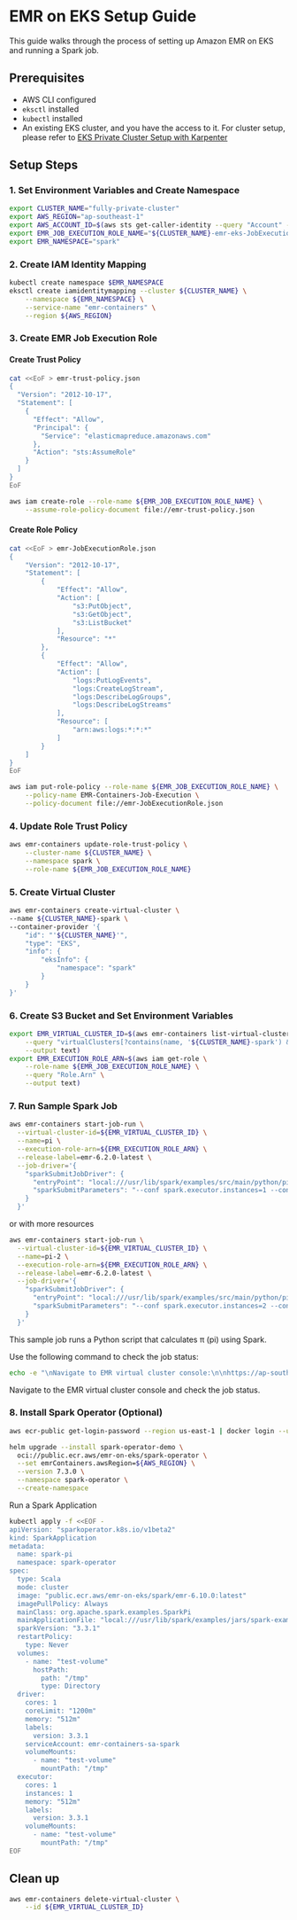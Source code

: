 # EMR on EKS Setup Guide

This guide walks through the process of setting up Amazon EMR on EKS and running a Spark job.

## Prerequisites

- AWS CLI configured
- `eksctl` installed
- `kubectl` installed
- An existing EKS cluster, and you have the access to it. For cluster setup, please refer to [EKS Private Cluster Setup with Karpenter](README.md)

## Setup Steps

### 1. Set Environment Variables and Create Namespace

```bash
export CLUSTER_NAME="fully-private-cluster"
export AWS_REGION="ap-southeast-1"
export AWS_ACCOUNT_ID=$(aws sts get-caller-identity --query "Account" --output text)
export EMR_JOB_EXECUTION_ROLE_NAME="${CLUSTER_NAME}-emr-eks-JobExecutionRole"
export EMR_NAMESPACE="spark"
```

### 2. Create IAM Identity Mapping

```bash
kubectl create namespace $EMR_NAMESPACE
eksctl create iamidentitymapping --cluster ${CLUSTER_NAME} \
    --namespace ${EMR_NAMESPACE} \
    --service-name "emr-containers" \
    --region ${AWS_REGION}
```

### 3. Create EMR Job Execution Role

#### Create Trust Policy

```bash
cat <<EoF > emr-trust-policy.json
{
  "Version": "2012-10-17",
  "Statement": [
    {
      "Effect": "Allow",
      "Principal": {
        "Service": "elasticmapreduce.amazonaws.com"
      },
      "Action": "sts:AssumeRole"
    }
  ]
}
EoF

aws iam create-role --role-name ${EMR_JOB_EXECUTION_ROLE_NAME} \
    --assume-role-policy-document file://emr-trust-policy.json
```

#### Create Role Policy

```bash
cat <<EoF > emr-JobExecutionRole.json
{
    "Version": "2012-10-17",
    "Statement": [
        {
            "Effect": "Allow",
            "Action": [
                "s3:PutObject",
                "s3:GetObject",
                "s3:ListBucket"
            ],
            "Resource": "*"
        },
        {
            "Effect": "Allow",
            "Action": [
                "logs:PutLogEvents",
                "logs:CreateLogStream",
                "logs:DescribeLogGroups",
                "logs:DescribeLogStreams"
            ],
            "Resource": [
                "arn:aws:logs:*:*:*"
            ]
        }
    ]
}  
EoF

aws iam put-role-policy --role-name ${EMR_JOB_EXECUTION_ROLE_NAME} \
    --policy-name EMR-Containers-Job-Execution \
    --policy-document file://emr-JobExecutionRole.json
```

### 4. Update Role Trust Policy

```bash
aws emr-containers update-role-trust-policy \
    --cluster-name ${CLUSTER_NAME} \
    --namespace spark \
    --role-name ${EMR_JOB_EXECUTION_ROLE_NAME}
```

### 5. Create Virtual Cluster

```bash
aws emr-containers create-virtual-cluster \
--name ${CLUSTER_NAME}-spark \
--container-provider '{
    "id": "'${CLUSTER_NAME}'",
    "type": "EKS",
    "info": {
        "eksInfo": {
            "namespace": "spark"
        }
    }
}'
```

### 6. Create S3 Bucket and Set Environment Variables

```bash
export EMR_VIRTUAL_CLUSTER_ID=$(aws emr-containers list-virtual-clusters \
    --query "virtualClusters[?contains(name, '${CLUSTER_NAME}-spark') && state=='RUNNING'].id" \
    --output text)
export EMR_EXECUTION_ROLE_ARN=$(aws iam get-role \
    --role-name ${EMR_JOB_EXECUTION_ROLE_NAME} \
    --query "Role.Arn" \
    --output text)
```

### 7. Run Sample Spark Job

```bash
aws emr-containers start-job-run \
  --virtual-cluster-id=${EMR_VIRTUAL_CLUSTER_ID} \
  --name=pi \
  --execution-role-arn=${EMR_EXECUTION_ROLE_ARN} \
  --release-label=emr-6.2.0-latest \
  --job-driver='{
    "sparkSubmitJobDriver": {
      "entryPoint": "local:///usr/lib/spark/examples/src/main/python/pi.py",
      "sparkSubmitParameters": "--conf spark.executor.instances=1 --conf spark.executor.memory=2G --conf spark.executor.cores=1 --conf spark.driver.cores=1"
    }
  }'
```

or with more resources

```bash
aws emr-containers start-job-run \
  --virtual-cluster-id=${EMR_VIRTUAL_CLUSTER_ID} \
  --name=pi-2 \
  --execution-role-arn=${EMR_EXECUTION_ROLE_ARN} \
  --release-label=emr-6.2.0-latest \
  --job-driver='{
    "sparkSubmitJobDriver": {
      "entryPoint": "local:///usr/lib/spark/examples/src/main/python/pi.py",
      "sparkSubmitParameters": "--conf spark.executor.instances=2 --conf spark.executor.memory=2G --conf spark.executor.cores=2 --conf spark.driver.cores=1"
    }
  }'
```

This sample job runs a Python script that calculates π (pi) using Spark.

Use the following command to check the job status:

```bash
echo -e "\nNavigate to EMR virtual cluster console:\n\nhttps://ap-southeast-1.console.aws.amazon.com/emr/home?region=${AWS_DEFAULT_REGION}#/eks/clusters/${EMR_VIRTUAL_CLUSTER_ID}\n"
```

Navigate to the EMR virtual cluster console and check the job status.

### 8. Install Spark Operator (Optional)

```bash
aws ecr-public get-login-password --region us-east-1 | docker login --username AWS --password-stdin public.ecr.aws

helm upgrade --install spark-operator-demo \
  oci://public.ecr.aws/emr-on-eks/spark-operator \
  --set emrContainers.awsRegion=${AWS_REGION} \
  --version 7.3.0 \
  --namespace spark-operator \
  --create-namespace
```

Run a Spark Application

```bash
kubectl apply -f <<EOF -
apiVersion: "sparkoperator.k8s.io/v1beta2"
kind: SparkApplication
metadata:
  name: spark-pi
  namespace: spark-operator
spec:
  type: Scala
  mode: cluster
  image: "public.ecr.aws/emr-on-eks/spark/emr-6.10.0:latest"
  imagePullPolicy: Always
  mainClass: org.apache.spark.examples.SparkPi
  mainApplicationFile: "local:///usr/lib/spark/examples/jars/spark-examples.jar"
  sparkVersion: "3.3.1"
  restartPolicy:
    type: Never
  volumes:
    - name: "test-volume"
      hostPath:
        path: "/tmp"
        type: Directory
  driver:
    cores: 1
    coreLimit: "1200m"
    memory: "512m"
    labels:
      version: 3.3.1
    serviceAccount: emr-containers-sa-spark
    volumeMounts:
      - name: "test-volume"
        mountPath: "/tmp"
  executor:
    cores: 1
    instances: 1
    memory: "512m"
    labels:
      version: 3.3.1
    volumeMounts:
      - name: "test-volume"
        mountPath: "/tmp"
EOF
```

## Clean up

```bash
aws emr-containers delete-virtual-cluster \
    --id ${EMR_VIRTUAL_CLUSTER_ID}
```
